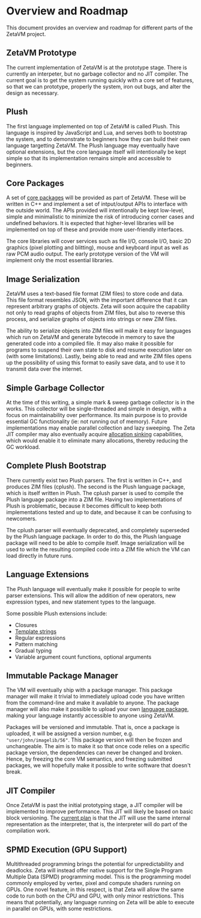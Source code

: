 # Overview and Roadmap

This document provides an overview and roadmap for different parts of the ZetaVM project.

## ZetaVM Prototype

The current implementation of ZetaVM is at the prototype stage. There is currently an interpeter, but no garbage collector and no JIT compiler. The current goal is to get the system running quickly with a core set of features, so that we can  prototype, properly the system, iron out bugs, and alter the design as necessary.

## Plush

The first language implemented on top of ZetaVM is called Plush. This language is inspired by JavaScript and Lua, and serves both to bootstrap the system, and to demonstrate to beginners how they can build their own language targetting ZetaVM. The Plush language may eventually have optional extensions, but the core language itself will intentionally be kept simple so that its implementation remains simple and accessible to beginners.

## Core Packages

A set of [core packages](/docs/packages.md) will be provided as part of ZetaVM. These will be written in C++ and implement a set of intput/output APIs to interface with the outside world. The APIs provided will intentionally be kept low-level, simple and minimalistic to minimize the risk of introducing corner cases and undefined behaviors. It is expected that higher-level libraries will be implemented on top of these and provide more user-friendly interfaces.

The core libraries will cover services such as file I/O, console I/O, basic 2D graphics (pixel plotting and blitting), mouse and keyboard input as well as raw PCM audio output. The early prototype version of the VM will implement only the most essential libraries.

## Image Serialization

ZetaVM uses a text-based file format (ZIM files) to store code and data. This file format resembles JSON, with the important difference that it can represent arbitrary graphs of objects. Zeta will soon acquire the capability not only to read graphs of objects from ZIM files, but also to reverse this process, and serialize graphs of objects into strings or new ZIM files.

The ability to serialize objects into ZIM files will make it easy for languages which run on ZetaVM and generate bytecode in memory to save the generated code into a compiled file. It may also make it possible for programs to suspend their own state to disk and resume execution later on (with some limitations). Lastly, being able to read and write ZIM files opens up the possibility of using this format to easily save data, and to use it to transmit data over the internet.

## Simple Garbage Collector

At the time of this writing, a simple mark & sweep garbage collector is in the works. This collector will be single-threaded and simple in design, with a focus on maintainability over performance. Its main purpose is to provide essential GC functionality (ie: not running out of memory). Future implementations may enable parallel collection and lazy sweeping. The Zeta JIT compiler may also eventually acquire [allocation sinking](http://wiki.luajit.org/Allocation-Sinking-Optimization) capabilities, which would enable it to eliminate many allocations, thereby reducing the GC workload.

## Complete Plush Bootstrap

There currently exist two Plush parsers. The first is written in C++, and produces ZIM files (cplush). The second is the Plush language package, which is itself written in Plush. The cplush parser is used to compile the Plush language package into a ZIM file. Having two implementations of Plush is problematic, because it becomes difficult to keep both implementations tested and up to date, and because it can be confusing to newcomers.

The cplush parser will eventually deprecated, and completely superseded by the Plush language package. In order to do this, the Plush language package will need to be able to compile itself. Image serialization will be used to write the resulting compiled code into a ZIM file which the VM can load directly in future runs.

## Language Extensions

The Plush language will eventually make it possible for people to write parser extensions. This will allow the addition of new operators, new expression types, and new statement types to the language.

Some possible Plush extensions include:
- Closures
- [Template strings](https://developer.mozilla.org/en/docs/Web/JavaScript/Reference/Template_literals)
- Regular expressions
- Pattern matching
- Gradual typing
- Variable argument count functions, optional arguments

## Immutable Package Manager

The VM will eventually ship with a package manager. This package manager will make it trivial to immediately upload code you have written from the command-line and make it available to anyone. The package manager will also make it possible to upload your own [language package](/docs/new_language.md), making your language instantly accessible to anyone using ZetaVM.

Packages will be versioned and immutable. That is, once a package is uploaded, it will be assigned a version number, e.g. `"user/john/imagelib/56"`. This package version will then be frozen and unchangeable. The aim is to make it so that once code relies on a specific package version, the dependencies can never be changed and broken. Hence, by freezing the core VM semantics, and freezing submitted packages, we will hopefully make it possible to write software that doesn't break.

## JIT Compiler

Once ZetaVM is past the initial prototyping stage, a JIT compiler will be implemented to improve performance. This JIT will likely be based on basic block versioning. The [current plan](https://pointersgonewild.com/2017/06/11/zetas-jitterpreter/) is that the JIT will use the same internal representation as the interpreter, that is, the interpreter will do part of the compilation work.

## SPMD Execution (GPU Support)

Multithreaded programming brings the potential for unpredictability and deadlocks. Zeta will instead offer native support for the Single Program Multiple Data (SPMD) programming model. This is the programming model commonly employed by vertex, pixel and compute shaders running on GPUs. One novel feature, in this respect, is that Zeta will allow the same code to run both on the CPU and GPU, with only minor restrictions. This means that potentially, any language running on Zeta will be able to execute in parallel on GPUs, with some restrictions.
